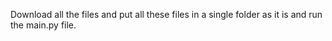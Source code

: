 Download all the files and put all these files in a single folder as it is and run the main.py file.
